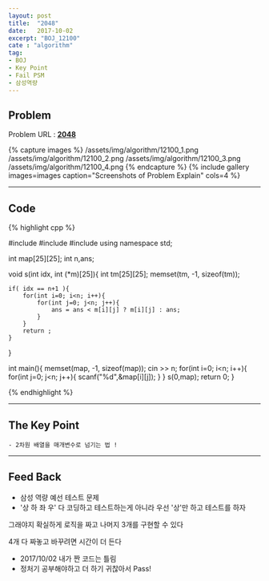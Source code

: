 ```yaml
---
layout: post
title:  "2048"
date:   2017-10-02
excerpt: "BOJ_12100"
cate : "algorithm"
tag:
- BOJ
- Key Point
- Fail PSM
- 삼성역량 
---
```


## Problem
Problem URL : **[2048](https://www.acmicpc.net/problem/12100)**

{% capture images %}
    /assets/img/algorithm/12100_1.png
    /assets/img/algorithm/12100_2.png
    /assets/img/algorithm/12100_3.png
    /assets/img/algorithm/12100_4.png
{% endcapture %}
{% include gallery images=images caption="Screenshots of Problem Explain" cols=4 %}

---

## Code
{% highlight cpp %}

#include <iostream>
#include <algorithm>
#include <cstring>
using namespace std;

int map[25][25];
int n,ans;

void s(int idx, int (*m)[25]){
    int tm[25][25];
    memset(tm, -1, sizeof(tm));
    
    if( idx == n+1 ){
        for(int i=0; i<n; i++){
            for(int j=0; j<n; j++){
                ans = ans < m[i][j] ? m[i][j] : ans;
            }
        }
        return ;
    }
}

int main(){
    memset(map, -1, sizeof(map));
    cin >> n;
    for(int i=0; i<n; i++){
        for(int j=0; j<n; j++){
            scanf("%d",&map[i][j]);
        }
    }
    s(0,map);
    return 0;
}

{% endhighlight %}

---

## The Key Point
    - 2차원 배열을 매개변수로 넘기는 법 ! 
    

---

## Feed Back 
* 삼성 역량 예선 테스트 문제
* '상 하 좌 우' 다 코딩하고 테스트하는게 아니라  우선 '상'만 하고 테스트를 하자

그래야지 확실하게 로직을 짜고 나머지 3개를 구현할 수 있다

4개 다 짜놓고 바꾸려면 시간이 더 든다
* 2017/10/02 내가 짠 코드는 틀림
* 정처기 공부해야하고 더 하기 귀찮아서 Pass!
